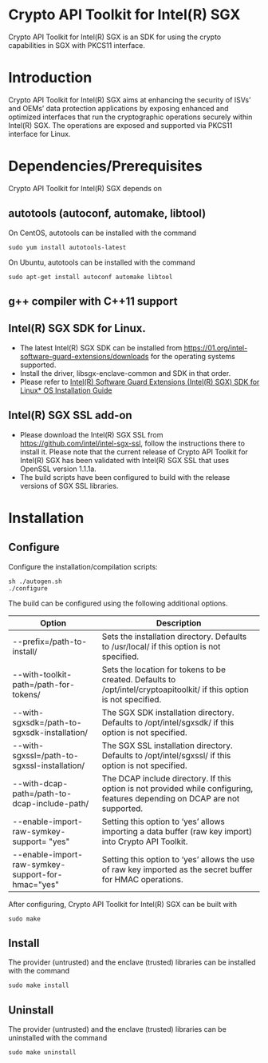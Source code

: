 # Crypto API Toolkit for Intel(R) SGX

Crypto API Toolkit for Intel(R) SGX is an SDK for using the crypto capabilities in SGX with PKCS11 interface.

# Introduction

Crypto API Toolkit for Intel(R) SGX  aims at enhancing the security of ISVs’ and OEMs’ data protection applications by exposing enhanced and optimized interfaces that run the cryptographic operations securely within Intel(R) SGX. The operations are exposed and supported via PKCS11 interface for Linux.

# Dependencies/Prerequisites
Crypto API Toolkit for Intel(R) SGX depends on

## autotools (autoconf, automake, libtool)
 On CentOS, autotools can be installed with the command
 
```
sudo yum install autotools-latest
```

 On Ubuntu, autotools can be installed with the command

 ```
sudo apt-get install autoconf automake libtool
 ```
## g++ compiler with C++11 support
## Intel(R) SGX SDK for Linux.
 * The latest Intel(R) SGX SDK can be installed from <a href="https://01.org/intel-software-guard-extensions/downloads">https://01.org/intel-software-guard-extensions/downloads</a> for the operating systems supported.
 * Install the driver, libsgx-enclave-common and SDK in that order.
 * Please refer to <a href="https://download.01.org/intel-sgx/linux-2.5/docs/Intel_SGX_Installation_Guide_Linux_2.5_Open_Source.pdf">Intel(R) Software Guard Extensions (Intel(R) SGX) SDK for Linux* OS Installation Guide</a>
## Intel(R) SGX SSL add-on
* Please download the Intel(R) SGX SSL from https://github.com/intel/intel-sgx-ssl, follow the instructions there to install it. Please note that the current release of Crypto API Toolkit for Intel(R) SGX has been validated with Intel(R) SGX SSL that uses OpenSSL version 1.1.1a.
* The build scripts have been configured to build with the release versions of SGX SSL libraries.

# Installation

## Configure
Configure the installation/compilation scripts:

```
sh ./autogen.sh
./configure
```

The build can be configured using the following additional options.

| Option        | Description |
| ----------- | ----------- |
| --prefix=/path-to-install/      | Sets the installation directory. Defaults to /usr/local/ if this option is not specified.       |
| --with-toolkit-path=/path-for-tokens/   | Sets the location for tokens to be created. Defaults to /opt/intel/cryptoapitoolkit/ if this option is not specified. |
| --with-sgxsdk=/path-to-sgxsdk-installation/ | The SGX SDK installation directory. Defaults to /opt/intel/sgxsdk/ if this option is not specified. |
| --with-sgxssl=/path-to-sgxssl-installation/ | The SGX SSL installation directory. Defaults to /opt/intel/sgxssl/ if this option is not specified. |
| --with-dcap-path=/path-to-dcap-include-path/ | The DCAP include directory. If this option is not provided while configuring, features depending on DCAP are not supported. |
| --enable-import-raw-symkey-support= "yes" | Setting this option to ‘yes’ allows importing a data buffer (raw key import) into Crypto API Toolkit. |
| --enable-import-raw-symkey-support-for-hmac="yes" | Setting this option to ‘yes’ allows the use of raw key imported as the secret buffer for HMAC operations. |


After configuring, Crypto API Toolkit for Intel(R) SGX can be built with 
```
sudo make
```

## Install
The provider (untrusted) and the enclave (trusted) libraries can be installed with the command
```
sudo make install
```

## Uninstall
The provider (untrusted) and the enclave (trusted) libraries can be uninstalled with the command
```
sudo make uninstall
```
